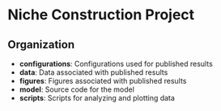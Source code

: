 # Niche Construction Project

## Organization
* **configurations**: Configurations used for published results
* **data**: Data associated with published results
* **figures**: Figures associated with published results
* **model**: Source code for the model
* **scripts**: Scripts for analyzing and plotting data

